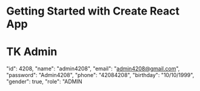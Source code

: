 # Getting Started with Create React App

# TK Admin
  "id": 4208,
  "name": "admin4208",
  "email": "admin4208@gmail.com",
  "password": "Admin4208",
  "phone": "42084208",
  "birthday": "10/10/1999",
  "gender": true,
  "role": "ADMIN
